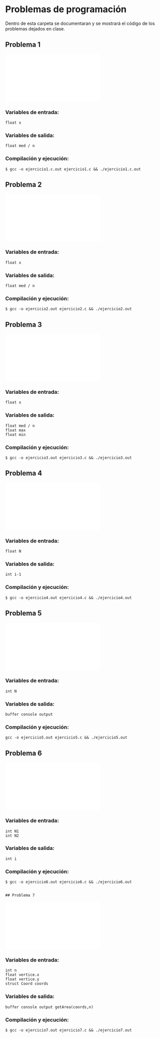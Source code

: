 
# Problemas de programación
Dentro de esta carpeta se documentaran y se mostrará el código de los problemas dejados en clase.

## Problema 1
![Problema1](/problemas_progra/ejercicio1.c )
### Variables de entrada:
    float x
### Variables de salida:
    float med / n
### Compilación y ejecución:
    $ gcc -o ejercicio1.c.out ejercicio1.c && ./ejercicio1.c.out

## Problema 2
![Problema2]( /problemas_progra/ejercicio2.c)
### Variables de entrada:
    float x
### Variables de salida:
    float med / n
### Compilación y ejecución:
    $ gcc -o ejercicio2.out ejercicio2.c && ./ejercicio2.out

## Problema 3
![Problema3]( /problemas_progra/ejercicio3.c)
### Variables de entrada:
    float x
### Variables de salida:
    float med / n
    float max
    float min
### Compilación y ejecución:
    $ gcc -o ejercicio3.out ejercicio3.c && ./ejercicio3.out

## Problema 4
![Problema4](/problemas_progra/ejercicio4.c )
### Variables de entrada:
    float N
### Variables de salida:
    int i-1
### Compilación y ejecución:
    $ gcc -o ejercicio4.out ejercicio4.c && ./ejercicio4.out

## Problema 5
![Problema5](/problemas_progra/ejercicio5.c )
### Variables de entrada:
    int N
### Variables de salida:
    buffer console output
### Compilación y ejecución:
    gcc -o ejercicio5.out ejercicio5.c && ./ejercicio5.out

## Problema 6
![Problema6](/problemas_progra/ejercicio6.c )
### Variables de entrada:
    int N1
    int N2
### Variables de salida:
    int i
### Compilación y ejecución:
    $ gcc -o ejercicio6.out ejercicio6.c && ./ejercicio6.out
    
    
    ## Problema 7
![Problema6](/problemas_progra/ejercicio7.c )
### Variables de entrada:
    int n
    float vertice.x
    float vertice.y
    struct Coord coords
### Variables de salida:
    buffer console output getArea(coords,n)
### Compilación y ejecución:
    $ gcc -o ejercicio7.out ejercicio7.c && ./ejercicio7.out
